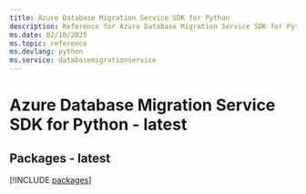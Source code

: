 ```yaml
---
title: Azure Database Migration Service SDK for Python
description: Reference for Azure Database Migration Service SDK for Python
ms.date: 02/10/2025
ms.topic: reference
ms.devlang: python
ms.service: databasemigrationservice
---
```

# Azure Database Migration Service SDK for Python - latest
## Packages - latest
[!INCLUDE [packages](database-migration-service-index.md)]